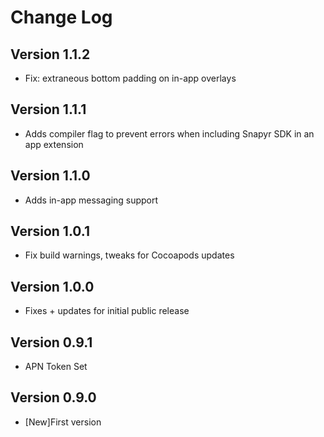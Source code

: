 Change Log
==========
Version 1.1.2
----------------------------
* Fix: extraneous bottom padding on in-app overlays

Version 1.1.1
----------------------------
* Adds compiler flag to prevent errors when including Snapyr SDK in an app extension

Version 1.1.0
----------------------------
* Adds in-app messaging support

Version 1.0.1
----------------------------
* Fix build warnings, tweaks for Cocoapods updates 

Version 1.0.0
----------------------------
* Fixes + updates for initial public release

Version 0.9.1
-----------------------------
* APN Token Set

Version 0.9.0
-----------------------------
* [New]First version
